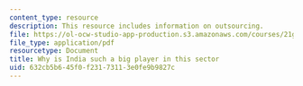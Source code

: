 ```yaml
---
content_type: resource
description: This resource includes information on outsourcing.
file: https://ol-ocw-studio-app-production.s3.amazonaws.com/courses/21g-034-media-education-and-the-marketplace-fall-2005/632cb5b645f0f23173113e0fe9b9827c_MIT21G_034F05_outsourciwhy.pdf
file_type: application/pdf
resourcetype: Document
title: Why is India such a big player in this sector
uid: 632cb5b6-45f0-f231-7311-3e0fe9b9827c
---
```

